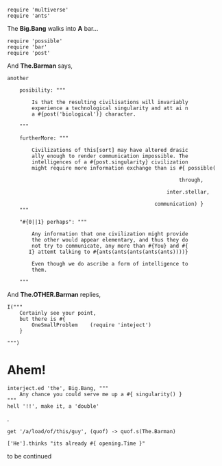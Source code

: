     require 'multiverse'
    require 'ants'

The __Big.Bang__ walks into __A__ bar...
    
    require 'possible'
    require 'bar'
    require 'post'

And __The.Barman__ says,

    another 

        posibility: """

            Is that the resulting civilisations will invariably
            experience a technological singularity and att ai n
            a #{post('biological')} character.

        """

        furtherMore: """

            Civilizations of this[sort] may have altered drasic
            ally enough to render communication impossible. The
            intelligences of a #{post.singularity} civilization
            might require more information exchange than is #{ possible(
                                                                
                                                            through,
                                                      
                                                        inter.stellar,
                                                 
                                                    communication) }
        """

        "#{0||1} perhaps": """

            Any information that one civilization might provide
            the other would appear elementary, and thus they do
            not try to communicate, any more than #{You} and #{
           I} attemt talking to #{ants(ants(ants(ants(ants))))}

            Even though we do ascribe a form of intelligence to
            them.

        """

And __The.OTHER.Barman__ replies,

    I("""
        Certainly see your point, 
        but there is #{ 
            OneSmallProblem    (require 'inteject')
        }

    """)


# Ahem!

    interject.ed 'the', Big.Bang, """
        Any chance you could serve me up a #{ singularity() }
    """
    hell '!!', make it, a 'double'

.

    get '/a/load/of/this/guy', (quof) -> quof.s(The.Barman)

    ['He'].thinks "its already #{ opening.Time }"




to be continued
